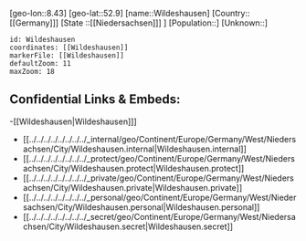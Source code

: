 ﻿---
location: [52.9,8.43]
mapzoom: [7,12] 
mapmarker: city 
type: City
tags:
- geo/City


SpocWebEntityId: 35609
isDeleted: false
confidential: public

---
[geo-lon::8.43]
[geo-lat::52.9]
[name::Wildeshausen]
[Country::[[Germany]]]
[State ::[[Niedersachsen]]] ]
[Population::]
[Unknown::]


```leaflet
id: Wildeshausen
coordinates: [[Wildeshausen]]
markerFile: [[Wildeshausen]]
defaultZoom: 11 
maxZoom: 18
```


## Confidential Links & Embeds: 
-[[Wildeshausen|Wildeshausen]]] 
- [[../../../../../../../../_internal/geo/Continent/Europe/Germany/West/Niedersachsen/City/Wildeshausen.internal|Wildeshausen.internal]] 
- [[../../../../../../../../_protect/geo/Continent/Europe/Germany/West/Niedersachsen/City/Wildeshausen.protect|Wildeshausen.protect]] 
- [[../../../../../../../../_private/geo/Continent/Europe/Germany/West/Niedersachsen/City/Wildeshausen.private|Wildeshausen.private]] 
- [[../../../../../../../../_personal/geo/Continent/Europe/Germany/West/Niedersachsen/City/Wildeshausen.personal|Wildeshausen.personal]] 
- [[../../../../../../../../_secret/geo/Continent/Europe/Germany/West/Niedersachsen/City/Wildeshausen.secret|Wildeshausen.secret]] 
